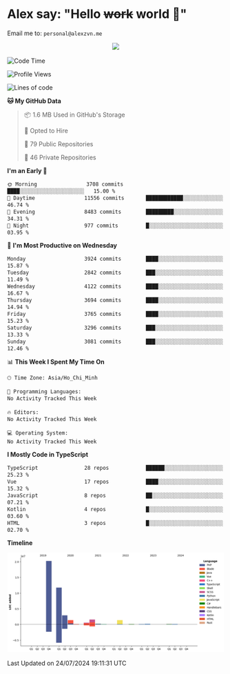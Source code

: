 # Alex say: "Hello ~~work~~ world 🐾"
Email me to: `personal@alexzvn.me`


<p align=center>
  <a href="https://skillicons.dev">
    <img src="https://skillicons.dev/icons?i=ts,js,php,nodejs,bun,vue,nuxt,react,svelte,tauri,laravel,rust,mongodb,docker,electron,redis,rabbitmq,tailwind,git,cloudflare,elysia,mysql,nginx,rollupjs,sentry,ubuntu,yarn,html,css,vite" />
  </a>
</p>

<!--START_SECTION:waka-->
![Code Time](http://img.shields.io/badge/Code%20Time-1%2C066%20hrs%2055%20mins-blue)

![Profile Views](http://img.shields.io/badge/Profile%20Views-0-blue)

![Lines of code](https://img.shields.io/badge/From%20Hello%20World%20I%27ve%20Written-40.5%20million%20lines%20of%20code-blue)

**🐱 My GitHub Data** 

> 📦 1.6 MB Used in GitHub's Storage 
 > 
> 💼 Opted to Hire
 > 
> 📜 79 Public Repositories 
 > 
> 🔑 46 Private Repositories 
 > 
**I'm an Early 🐤** 

```text
🌞 Morning                3708 commits        ████░░░░░░░░░░░░░░░░░░░░░   15.00 % 
🌆 Daytime                11556 commits       ████████████░░░░░░░░░░░░░   46.74 % 
🌃 Evening                8483 commits        █████████░░░░░░░░░░░░░░░░   34.31 % 
🌙 Night                  977 commits         █░░░░░░░░░░░░░░░░░░░░░░░░   03.95 % 
```
📅 **I'm Most Productive on Wednesday** 

```text
Monday                   3924 commits        ████░░░░░░░░░░░░░░░░░░░░░   15.87 % 
Tuesday                  2842 commits        ███░░░░░░░░░░░░░░░░░░░░░░   11.49 % 
Wednesday                4122 commits        ████░░░░░░░░░░░░░░░░░░░░░   16.67 % 
Thursday                 3694 commits        ████░░░░░░░░░░░░░░░░░░░░░   14.94 % 
Friday                   3765 commits        ████░░░░░░░░░░░░░░░░░░░░░   15.23 % 
Saturday                 3296 commits        ███░░░░░░░░░░░░░░░░░░░░░░   13.33 % 
Sunday                   3081 commits        ███░░░░░░░░░░░░░░░░░░░░░░   12.46 % 
```


📊 **This Week I Spent My Time On** 

```text
🕑︎ Time Zone: Asia/Ho_Chi_Minh

💬 Programming Languages: 
No Activity Tracked This Week

🔥 Editors: 
No Activity Tracked This Week

💻 Operating System: 
No Activity Tracked This Week
```

**I Mostly Code in TypeScript** 

```text
TypeScript               28 repos            ██████░░░░░░░░░░░░░░░░░░░   25.23 % 
Vue                      17 repos            ████░░░░░░░░░░░░░░░░░░░░░   15.32 % 
JavaScript               8 repos             ██░░░░░░░░░░░░░░░░░░░░░░░   07.21 % 
Kotlin                   4 repos             █░░░░░░░░░░░░░░░░░░░░░░░░   03.60 % 
HTML                     3 repos             █░░░░░░░░░░░░░░░░░░░░░░░░   02.70 % 
```



**Timeline**

![Lines of Code chart](https://raw.githubusercontent.com/alexzvn/alexzvn/main/assets/bar_graph.png)


 Last Updated on 24/07/2024 19:11:31 UTC
<!--END_SECTION:waka-->
